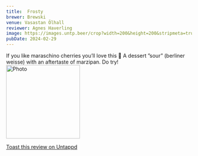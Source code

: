 ```yaml
---
title:  Frosty
brewer: Brewski
venue: Vasastan Ölhall
reviewer: Agnes Haverling
image: https://images.untp.beer/crop?width=200&height=200&stripmeta=true&url=https://untappd.s3.amazonaws.com/photos/2024_02_29/f4e5e03e9a418233f51de7894b5542ee_c_1359686537_raw.jpg
pubDate: 2024-02-29
---
```


If you like maraschino cherries you’ll love this 🍒 
A dessert ”sour” (berliner weisse) with an aftertaste of marzipan. Do try!
						  <br />
						  <img height="200" width="200" src="https://images.untp.beer/crop?width=200&height=200&stripmeta=true&url=https://untappd.s3.amazonaws.com/photos/2024_02_29/f4e5e03e9a418233f51de7894b5542ee_c_1359686537_raw.jpg" alt="Photo">         
						
[Toast this review on Untappd](https://untappd.com/user/&#45;Spacebacon&#45;/checkin/1359686537)
